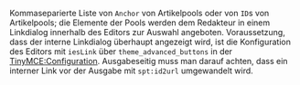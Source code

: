 Kommaseparierte Liste von `Anchor` von Artikelpools oder von `ID`s von Artikelpools; die Elemente der Pools werden dem Redakteur in einem Linkdialog innerhalb des Editors zur Auswahl angeboten. Voraussetzung, dass der interne Linkdialog überhaupt angezeigt wird, ist die Konfiguration des Editors mit `iesLink` über `theme_advanced_buttons` in der [TinyMCE:Configuration](http://wiki.moxiecode.com/index.php/TinyMCE:Configuration). Ausgabeseitig muss man darauf achten, dass ein interner Link vor der Ausgabe mit `spt:id2url` umgewandelt wird.